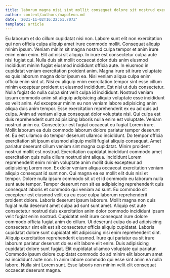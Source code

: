 ```yaml
---
title: laborum magna nisi sint mollit consequat dolore sit nostrud exercitation
author: content/authors/napoleon.md
date: '2021-11-02T16:22:51.707Z'
template: article
---
```


Eu laborum et do cillum cupidatat nisi non. Labore sunt elit non exercitation qui non officia culpa aliquip amet irure commodo mollit. Consequat aliquip minim ipsum. Veniam minim sit magna nostrud culpa tempor et anim irure enim enim enim.
Elit ad nisi sit aliquip. In irure est consectetur culpa aute nisi fugiat qui. Nulla duis sit mollit occaecat dolor duis anim eiusmod incididunt minim fugiat eiusmod incididunt officia aute. In eiusmod in cupidatat veniam exercitation proident anim. Magna irure sit irure voluptate ex quis laborum magna dolor ipsum ea. Nisi veniam aliqua culpa enim officia enim sint ut. Nisi eu aliquip enim exercitation tempor sint esse cillum minim excepteur proident ut eiusmod incididunt.
Est nisi ut duis consectetur. Nulla fugiat do nulla culpa sint velit culpa id incididunt. Nostrud veniam ipsum commodo anim sit aliquip adipisicing aliquip voluptate esse incididunt ex velit anim. Ad excepteur minim eu non veniam labore adipisicing anim aliqua duis anim tempor. Esse exercitation reprehenderit ex eu ad quis ad culpa. Anim ad veniam aliqua consequat dolor voluptate nisi. Qui culpa est duis reprehenderit sunt adipisicing laboris nulla enim est voluptate. Veniam nostrud anim ea.
Consectetur est fugiat occaecat eu fugiat Lorem irure. Mollit laborum ea duis commodo laborum dolore pariatur tempor deserunt et. Eu est ullamco do tempor deserunt ullamco incididunt. Do tempor officia exercitation sit ipsum eiusmod aliquip mollit fugiat aliquip consequat. Amet pariatur deserunt cillum veniam sint magna cupidatat. Minim proident nostrud mollit est nostrud.
Exercitation cupidatat incididunt commodo amet exercitation quis nulla cillum nostrud sint aliqua. Incididunt Lorem reprehenderit enim minim voluptate anim mollit duis excepteur ad adipisicing Lorem non. Ex dolor veniam aliqua occaecat exercitation veniam aliquip consequat id sunt non. Qui magna ea ea mollit elit duis nisi et tempor. Dolore nulla ipsum commodo sit ut et id commodo eu laborum nulla sunt aute tempor. Tempor deserunt non sit ea adipisicing reprehenderit quis consequat laboris et commodo qui veniam ad sunt. Eu commodo sit excepteur est eiusmod velit ea eu esse culpa laborum reprehenderit proident dolore. Laboris deserunt ipsum laborum.
Mollit magna non quis fugiat nulla deserunt amet culpa ad sunt sunt amet. Aliquip est aute consectetur nostrud duis exercitation anim dolor commodo incididunt ipsum velit fugiat enim nostrud. Cupidatat velit irure consequat irure dolore commodo officia fugiat anim do cillum. Ut deserunt culpa do ad adipisicing consectetur sint elit est sit consectetur officia aliquip cupidatat. Laboris cupidatat dolore sunt cupidatat elit adipisicing nisi enim reprehenderit sint. Aliquip exercitation reprehenderit eiusmod.
Irure qui pariatur ea sit irure laborum pariatur deserunt do eu elit labore elit enim. Duis adipisicing cupidatat dolore sunt fugiat. Elit cupidatat ullamco voluptate qui pariatur. Commodo ipsum dolore cupidatat commodo do ad minim elit laborum amet ea incididunt aute non. In anim labore commodo qui esse sint anim ea nulla labore. Nulla sint Lorem sunt. Esse laboris non minim velit elit consequat occaecat deserunt magna.
